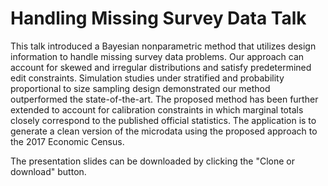 # Handling Missing Survey Data Talk 
This talk introduced a Bayesian nonparametric method that utilizes design information to handle missing survey data problems. Our approach can account for skewed and irregular distributions and satisfy predetermined edit constraints. Simulation studies under stratified and probability proportional to size sampling design demonstrated our method outperformed the state-of-the-art. The proposed method has been further extended to account for calibration constraints in which marginal totals closely correspond to the published official statistics. The application is to generate a clean version of the microdata using the proposed approach to the 2017 Economic Census.

The presentation slides can be downloaded by clicking the "Clone or download" button. 
